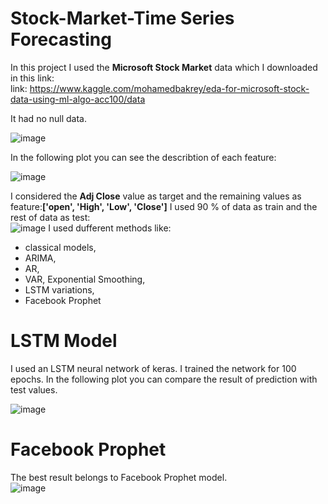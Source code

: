 # Stock-Market-Time Series Forecasting
In this project I used the **Microsoft Stock Market** data which I downloaded in this link:    
link: https://www.kaggle.com/mohamedbakrey/eda-for-microsoft-stock-data-using-ml-algo-acc100/data     

It had no null data.   


![image](https://user-images.githubusercontent.com/67642255/145197907-7f14cc19-b143-4b22-b311-5a2339331ef4.png)


In the following plot you can see the describtion of each feature:    

![image](https://user-images.githubusercontent.com/67642255/145198933-ebeb9d8b-af28-43e5-8be4-12454160cf1b.png)

I considered the **Adj Close** value as target and the remaining values as feature:**['open', 'High', 'Low', 'Close']**
I used 90 % of data as train and the rest of data as test:   
![image](https://user-images.githubusercontent.com/67642255/145199216-93c9a2e6-f36e-4441-9e83-857bd45bfdf3.png)
I used dufferent methods like:
- classical models,   
- ARIMA,    
- AR,   
- VAR, Exponential Smoothing,  
- LSTM variations,   
- Facebook Prophet   

# LSTM Model

I used an LSTM neural network of keras. 
I trained the network for 100 epochs.
In the following plot you can compare the result of prediction with test values.   

![image](https://user-images.githubusercontent.com/67642255/145199974-e76e5bed-bd9e-4bd5-b687-187617cad402.png)  
# Facebook Prophet
The best result belongs to Facebook Prophet model.   
![image](https://user-images.githubusercontent.com/67642255/219398430-e9c2b452-ea87-4396-8d5d-d9a5fdcb20bb.png)

